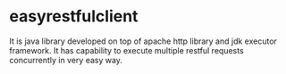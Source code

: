 # easyrestfulclient
It is java library developed on top of apache http library and jdk executor framework. It has capability to execute multiple restful requests concurrently in very easy way. 
